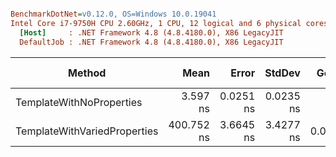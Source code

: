 ``` ini

BenchmarkDotNet=v0.12.0, OS=Windows 10.0.19041
Intel Core i7-9750H CPU 2.60GHz, 1 CPU, 12 logical and 6 physical cores
  [Host]     : .NET Framework 4.8 (4.8.4180.0), X86 LegacyJIT
  DefaultJob : .NET Framework 4.8 (4.8.4180.0), X86 LegacyJIT


```
|                       Method |       Mean |     Error |    StdDev |  Gen 0 | Gen 1 | Gen 2 | Allocated |
|----------------------------- |-----------:|----------:|----------:|-------:|------:|------:|----------:|
|     TemplateWithNoProperties |   3.597 ns | 0.0251 ns | 0.0235 ns |      - |     - |     - |         - |
| TemplateWithVariedProperties | 400.752 ns | 3.6645 ns | 3.4277 ns | 0.0114 |     - |     - |      60 B |
